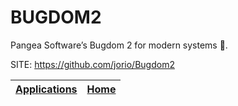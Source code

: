 # BUGDOM2

 Pangea Software’s Bugdom 2 for modern systems 🦗.

 SITE: https://github.com/jorio/Bugdom2

 | [Applications](https://portable-linux-apps.github.io/apps.html) | [Home](https://portable-linux-apps.github.io)
 | --- | --- |
